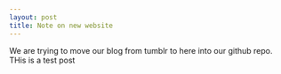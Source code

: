 ```yaml
---
layout: post
title: Note on new website
---
```


We are trying to move our blog from tumblr to here into our github repo. THis is a test post 
